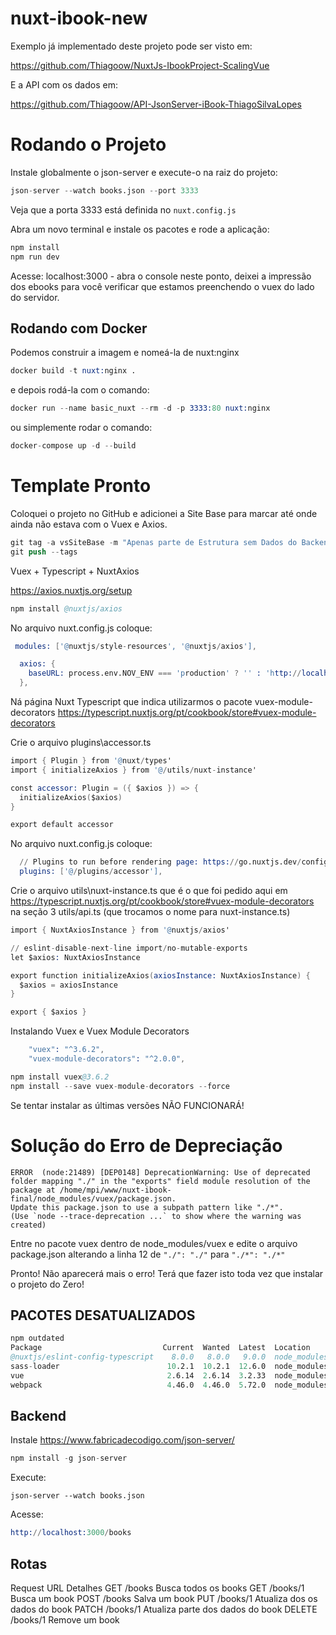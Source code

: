 # nuxt-ibook-new

Exemplo já implementado deste projeto pode ser visto em:

https://github.com/Thiagoow/NuxtJs-IbookProject-ScalingVue

E a API com os dados em:

https://github.com/Thiagoow/API-JsonServer-iBook-ThiagoSilvaLopes

# Rodando o Projeto

Instale globalmente o json-server e execute-o na raiz do projeto:

```s
json-server --watch books.json --port 3333
```

Veja que a porta 3333 está definida no `nuxt.config.js`

Abra um novo terminal e instale os pacotes e rode a aplicação:

```s
npm install
npm run dev
```

Acesse: localhost:3000 - abra o console neste ponto, deixei
a impressão dos ebooks para você verificar que estamos
preenchendo o vuex do lado do servidor.

## Rodando com Docker

Podemos construir a imagem e nomeá-la de nuxt:nginx

```s
docker build -t nuxt:nginx .
```

e depois rodá-la com o comando:

```s
docker run --name basic_nuxt --rm -d -p 3333:80 nuxt:nginx
```

ou simplemente rodar o comando:

```s
docker-compose up -d --build
```

# Template Pronto

Coloquei o projeto no GitHub e adicionei a Site Base para marcar até onde ainda não estava com o Vuex e Axios.

```s
git tag -a vsSiteBase -m "Apenas parte de Estrutura sem Dados do Backend"
git push --tags
```

Vuex + Typescript + NuxtAxios


https://axios.nuxtjs.org/setup

```s
npm install @nuxtjs/axios
```

No arquivo nuxt.config.js coloque:
```s
 modules: ['@nuxtjs/style-resources', '@nuxtjs/axios'],

  axios: {
    baseURL: process.env.NOV_ENV === 'production' ? '' : 'http://localhost:3333'
  },
```

Ná página Nuxt Typescript que indica utilizarmos o pacote vuex-module-decorators
https://typescript.nuxtjs.org/pt/cookbook/store#vuex-module-decorators

Crie o arquivo plugins\accessor.ts
```s
import { Plugin } from '@nuxt/types'
import { initializeAxios } from '@/utils/nuxt-instance'

const accessor: Plugin = ({ $axios }) => {
  initializeAxios($axios)
}

export default accessor
```

No arquivo nuxt.config.js coloque:

```s
  // Plugins to run before rendering page: https://go.nuxtjs.dev/config-plugins
  plugins: ['@/plugins/accessor'],
```

Crie o arquivo utils\nuxt-instance.ts que é o que foi pedido aqui em  https://typescript.nuxtjs.org/pt/cookbook/store#vuex-module-decorators na seção 3
utils/api.ts (que trocamos o nome para nuxt-instance.ts)

```s
import { NuxtAxiosInstance } from '@nuxtjs/axios'

// eslint-disable-next-line import/no-mutable-exports
let $axios: NuxtAxiosInstance

export function initializeAxios(axiosInstance: NuxtAxiosInstance) {
  $axios = axiosInstance
}

export { $axios }
```


Instalando Vuex e Vuex Module Decorators


```s
    "vuex": "^3.6.2",
    "vuex-module-decorators": "^2.0.0",
```

```s
npm install vuex@3.6.2
npm install --save vuex-module-decorators --force
```

Se tentar instalar as últimas versões NÃO FUNCIONARÁ!

# Solução do Erro de Depreciação

```
ERROR  (node:21489) [DEP0148] DeprecationWarning: Use of deprecated folder mapping "./" in the "exports" field module resolution of the package at /home/mpi/www/nuxt-ibook-final/node_modules/vuex/package.json.
Update this package.json to use a subpath pattern like "./*".
(Use `node --trace-deprecation ...` to show where the warning was created)
```

Entre no pacote vuex dentro de node_modules/vuex e edite o arquivo package.json
alterando a linha 12 de
`"./": "./"` para  `"./*": "./*"`

Pronto! Não aparecerá mais o erro!
Terá que fazer isto toda vez que instalar o projeto do Zero!

## PACOTES DESATUALIZADOS

```s
npm outdated
Package                           Current  Wanted  Latest  Location                                       Depended by
@nuxtjs/eslint-config-typescript    8.0.0   8.0.0   9.0.0  node_modules/@nuxtjs/eslint-config-typescript  nuxt-ibook-final
sass-loader                        10.2.1  10.2.1  12.6.0  node_modules/sass-loader                       nuxt-ibook-final
vue                                2.6.14  2.6.14  3.2.33  node_modules/vue                               nuxt-ibook-final
webpack                            4.46.0  4.46.0  5.72.0  node_modules/webpack                           nuxt-ibook-final
```

## Backend

Instale https://www.fabricadecodigo.com/json-server/

```s
npm install -g json-server
```

Execute:

```
json-server --watch books.json
```

Acesse:

```s
http://localhost:3000/books
```

## Rotas

Request	URL	Detalhes
GET	/books	Busca todos os books
GET	/books/1	Busca um book
POST	/books	Salva um book
PUT	/books/1	Atualiza dos os dados do book
PATCH	/books/1	Atualiza parte dos dados do book
DELETE	/books/1	Remove um book
